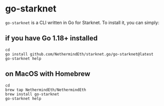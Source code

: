 # go-starknet

`go-starknet` is a CLI written in Go for Starknet. To install it, you can
simply:

## if you have Go 1.18+ installed

```shell
cd
go install github.com/NethermindEth/starknet.go/go-starknet@latest
go-starknet help
```

## on MacOS with Homebrew

```shell
cd
brew tap NethermindEth/NethermindEth
brew install go-starknet
go-starknet help
```

